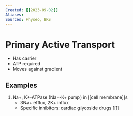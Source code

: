 ```yaml
---
Created: [[2023-09-02]]
Aliases: 
Sources: Physeo, BRS
---
```

# Primary Active Transport
- Has carrier
- ATP required
- Moves against gradient
## Examples
1. Na+, K+-ATPase (Na+-K+ pump) in [[cell membrane]]s
   - 3Na+ efflux, 2K+ influx
   - Specific inhibitors: cardiac glycoside drugs [[]]